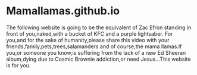# Mamallamas.github.io
The following website is going to be the equivalent of Zac Efron standing in front of you,naked,with a bucket of KFC and a purple lightsaber. For you,and for the sake of humanity,please share this video with your friends,family,pets,trees,salamanders and of course,the mama llamas.If you,or someone you know,is suffering from the lack of a new Ed Sheeran album,dying due to Cosmic Brownie addiction,or need Jesus...This website is for you.
